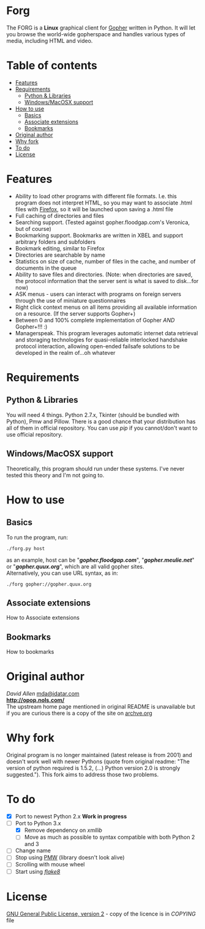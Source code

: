 Forg
===
The FORG is a __Linux__ graphical client for [Gopher](https://en.wikipedia.org/wiki/Gopher_\(protocol\)) written in Python. It will let you browse the world-wide gopherspace and handles various types of media, including HTML and video.

Table of contents
=================
* [Features](#features)
* [Requirements](#requirements)
	* [Python & Libraries](#python--libraries)
	* [Windows/MacOSX support](#windowsmacosx-support)
* [How to use](#how-to-use)
	* [Basics](#basics)
    * [Associate extensions](#associate-extensions)
    * [Bookmarks](#bookmarks)
* [Original author](#original-author)
* [Why fork](#why-fork)
* [To do](#to-do)
* [License](#license)



Features
========
- Ability to load other programs with different file formats. I.e. this program does not interpret HTML, so you may want to associate .html files with [Firefox](https://firefox.com/), so it will be launched upon saving a .html file
- Full caching of directories and files
- Searching support.  (Tested against gopher.floodgap.com's Veronica, but of course)
- Bookmarking support.  Bookmarks are written in XBEL and support arbitrary folders and subfolders
- Bookmark editing, similar to Firefox
- Directories are searchable by name
- Statistics on size of cache, number of files in the cache, and number of documents in the queue
- Ability to save files and directories.  (Note: when directories are saved, the protocol information that the server sent is what is saved to disk...for now)
- ASK menus - users can interact with programs on foreign servers through the use of miniature questionnaires
- Right click context menus on all items providing all available information on a resource.  (If the server supports Gopher+)
- Between 0 and 100% complete implementation of Gopher *AND* Gopher+!!! :)
- Managerspeak.  This program leverages automatic internet data retrieval and storaging technologies for quasi-reliable interlocked handshake protocol interaction, allowing open-ended failsafe solutions to be developed in the realm of...oh whatever

Requirements
============
Python & Libraries
------------------
You will need 4 things. Python 2.7.x, Tkinter (should be bundled with Python), Pmw and Pillow. There is a good chance that your distribution has all of them in official repository. You can use _pip_ if you cannot/don't want to use official repository.

Windows/MacOSX support
----------------------
Theoretically, this program should run under these systems. I've never tested this theory and I'm not going to.

How to use
==========
Basics
------
To run the program, run:

    ./forg.py host
as an example, host can be "___gopher.floodgap.com___", "___gopher.meulie.net___" or "___gopher.quux.org___", which are all valid gopher sites.  
Alternatively, you can use URL syntax, as in:

    ./forg gopher://gopher.quux.org

Associate extensions
--------------------
How to Associate extensions

Bookmarks
---------
How to bookmarks

Original author
===============
_David Allen_ <mda@idatar.com>  
__http://opop.nols.com/__  
The upstream home page mentioned in original README is unavailable but if you are curious there is a copy of the site on [archve.org](http://web.archive.org/web/20030416195623/http://opop.nols.com/forg.shtml)

Why fork
========
Original program is no longer maintained (latest release is from 2001) and doesn't work well with newer Pythons (quote from original readme: "The version of python required is 1.5.2, (...) Python version 2.0 is strongly suggested."). This fork aims to address those two problems.

To do
=====
- [x] Port to newest Python 2.x __Work in progress__
- [ ] Port to Python 3.x
	- [x] Remove dependency on _xmllib_
	- [ ] Move as much as possible to syntax compatible with both Python 2 and 3
- [ ] Change name
- [ ] Stop using [PMW](http://pmw.sourceforge.net/) (library doesn't look alive)
- [ ] Scrolling with mouse wheel
- [ ] Start using _[flake8](http://flake8.pycqa.org/)_

License
=======
[GNU General Public License, version 2](https://www.gnu.org/licenses/gpl-2.0.html) - copy of the licence is in _COPYING_ file
